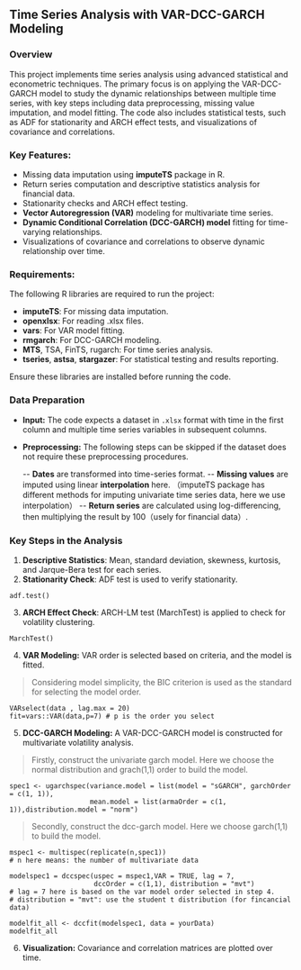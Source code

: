 Time Series Analysis with VAR-DCC-GARCH Modeling
---

### Overview
This project implements time series analysis using advanced statistical and econometric techniques. The primary focus is on applying the VAR-DCC-GARCH model to study the dynamic relationships between multiple time series, with key steps including data preprocessing, missing value imputation, and model fitting. The code also includes statistical tests, such as ADF for stationarity and ARCH effect tests, and visualizations of covariance and correlations.



### Key Features:
* Missing data imputation using **imputeTS** package in R.
* Return series computation and descriptive statistics analysis for financial data.
* Stationarity checks and ARCH effect testing.
* **Vector Autoregression (VAR)** modeling for multivariate time series.
* **Dynamic Conditional Correlation (DCC-GARCH) model** fitting for time-varying relationships.
* Visualizations of covariance and correlations to observe dynamic relationship over time.



### Requirements:
The following R libraries are required to run the project:

* **imputeTS**: For missing data imputation.
* **openxlsx**: For reading .xlsx files.
* **vars**: For VAR model fitting.
* **rmgarch**: For DCC-GARCH modeling.
* **MTS**, TSA, FinTS, rugarch: For time series analysis.
* **tseries**, **astsa**, **stargazer**: For statistical testing and results reporting.

Ensure these libraries are installed before running the code.

### Data Preparation
* **Input:** The code expects a dataset in `.xlsx` format with time in the first column and multiple time series variables in subsequent columns.
* **Preprocessing:**
The following steps can be skipped if the dataset does not require these preprocessing procedures.

  -- **Dates** are transformed into time-series format.
-- **Missing values** are imputed using linear **interpolation** here.
（imputeTS package has different methods for imputing univariate    time series data, here we use interpolation）
-- **Return series** are calculated using log-differencing, then multiplying the result by 100（usely for financial data）.

### Key Steps in the Analysis
1. **Descriptive Statistics**:
Mean, standard deviation, skewness, kurtosis, and Jarque-Bera test for each series.
2. **Stationarity Check**:
ADF test is used to verify stationarity.
```
adf.test()
```
3. **ARCH Effect Check**:
ARCH-LM test (MarchTest) is applied to check for volatility clustering.
```
MarchTest()
```
4. **VAR Modeling:**
VAR order is selected based on criteria, and the model is fitted.
> Considering model simplicity, the BIC criterion is used as the standard for selecting the model order.
```
VARselect(data , lag.max = 20) 
fit=vars::VAR(data,p=7) # p is the order you select
```

5. **DCC-GARCH Modeling:**
A VAR-DCC-GARCH model is constructed for multivariate volatility analysis.
> Firstly, construct the univariate garch model. Here we choose the normal distribution and grach(1,1) order to build the model.
```
spec1 <- ugarchspec(variance.model = list(model = "sGARCH", garchOrder = c(1, 1)),
                    mean.model = list(armaOrder = c(1, 1)),distribution.model = "norm")
```
> Secondly, construct the dcc-garch model. Here we choose garch(1,1)  to build the model. 
```
mspec1 <- multispec(replicate(n,spec1))
# n here means: the number of multivariate data

modelspec1 = dccspec(uspec = mspec1,VAR = TRUE, lag = 7, 
                     dccOrder = c(1,1), distribution = "mvt") 
# lag = 7 here is based on the var model order selected in step 4.
# distribution = "mvt": use the student t distribution (for fincancial data)

modelfit_all <- dccfit(modelspec1, data = yourData)
modelfit_all
```
6. **Visualization:**
Covariance and correlation matrices are plotted over time.



